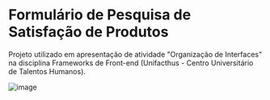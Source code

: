 # Formulário de Pesquisa de Satisfação de Produtos

Projeto utilizado em apresentação de atividade "Organização de Interfaces" na disciplina Frameworks de Front-end (Unifacthus - Centro Universitário de Talentos Humanos).

![image](https://github.com/user-attachments/assets/d2c5a3a3-0fbb-42b8-ab74-5d98f9b731e3)

